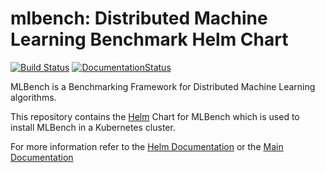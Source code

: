 mlbench: Distributed Machine Learning Benchmark Helm Chart
==========================================================

[![Build Status](https://github.com/mlbench/mlbench-helm/workflows/mlbench-helm/badge.svg?branch=develop)](https://github.com/mlbench/mlbench-helm/workflows/mlbench-helm/badge.svg?branch=develop)
[![DocumentationStatus](https://readthedocs.org/projects/mlbench-docs/badge/?version=latest)](https://mlbench.readthedocs.io/projects/mlbench_helm/en/latest/readme.html?badge=latest)

MLBench is a Benchmarking Framework for Distributed Machine Learning algorithms.

This repository contains the [Helm](https://helm.sh/) Chart for MLBench which is used to install MLBench in a Kubernetes cluster.

For more information refer to the [Helm Documentation](https://mlbench.readthedocs.io/projects/mlbench_helm/en/stable/readme.html)
or the [Main Documentation](https://mlbench.readthedocs.io/)

